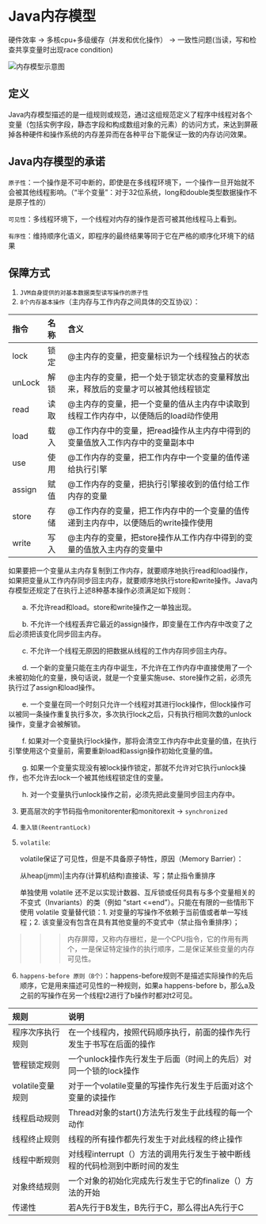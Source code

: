 # Java内存模型

硬件效率 -> 多核cpu+多级缓存（并发和优化操作） -> 一致性问题(当读，写和检查共享变量时出现race condition)

![内存模型示意图](https://github.com/mvpanda/projects/tree/master/java/imgs/jmm.png)

## 定义

Java内存模型描述的是一组规则或规范，通过这组规范定义了程序中线程对各个变量（包括实例字段，静态字段和构成数组对象的元素）的访问方式，来达到屏蔽掉各种硬件和操作系统的内存差异而在各种平台下能保证一致的内存访问效果。

## Java内存模型的承诺
`原子性`：一个操作是不可中断的，即使是在多线程环境下，一个操作一旦开始就不会被其他线程影响。（“半个变量”：对于32位系统，long和double类型数据操作不是原子性的）

`可见性`：多线程环境下，一个线程对内存的操作是否可被其他线程马上看到。

`有序性`：维持顺序化语义，即程序的最终结果等同于它在严格的顺序化环境下的结果

## 保障方式
1. `JVM自身提供的对基本数据类型读写操作的原子性`
2. `8个内存基本操作`（主内存与工作内存之间具体的交互协议）：

|指令|名称|含义|
|:---|:---|:---|
|lock|锁定 |@主内存的变量，把变量标识为一个线程独占的状态|
|unLock|解锁 |@主内存的变量，把一个处于锁定状态的变量释放出来，释放后的变量才可以被其他线程锁定|
|read|读取 |@主内存的变量，把一个变量的值从主内存中读取到线程工作内存中，以便随后的load动作使用|
|load|载入 |@工作内存中的变量，把read操作从主内存中得到的变量值放入工作内存中的变量副本中|
|use|使用 |@工作内存的变量，把工作内存中一个变量的值传递给执行引擎|
|assign|赋值 |@工作内存的变量，把执行引擎接收到的值付给工作内存的变量|
|store|存储 |@工作内存的变量，把工作内存中的一个变量的值传递到主内存中，以便随后的write操作使用|
|write|写入 |@主内存的变量，把store操作从工作内存中得到的变量的值放入主内存的变量中|


如果要把一个变量从主内存复制到工作内存，就要顺序地执行read和load操作，如果把变量从工作内存同步回主内存，就要顺序地执行store和write操作。Java内存模型还规定了在执行上述8种基本操作必须满足如下规则：
    
　　a. 不允许read和load。store和write操作之一单独出现。
  
　　b. 不允许一个线程丢弃它最近的assign操作，即变量在工作内存中改变了之后必须把该变化同步回主内存。
  
　　c. 不允许一个线程无原因的把数据从线程的工作内存同步回主内存。
  
　　d. 一个新的变量只能在主内存中诞生，不允许在工作内存中直接使用了一个未被初始化的变量，换句话说，就是一个变量实施use、store操作之前，必须先执行过了assign和load操作。
  
　　e. 一个变量在同一个时刻只允许一个线程对其进行lock操作，但lock操作可以被同一条操作重复执行多次，多次执行lock之后，只有执行相同次数的unlock操作，变量才会被解锁。
  
　　f. 如果对一个变量执行lock操作，那将会清空工作内存中此变量的值，在执行引擎使用这个变量前，需要重新load和assign操作初始化变量的值。
  
　　g. 如果一个变量实现没有被lock操作锁定，那就不允许对它执行unlock操作，也不允许去lock一个被其他线程锁定住的变量。
  
　　h. 对一个变量执行unlock操作之前，必须先把此变量同步回主内存中。

3. 更高层次的字节码指令monitorenter和monitorexit -> `synchronized`
4. `重入锁(ReentrantLock)`
5. `volatile`:

   volatile保证了可见性，但是不具备原子特性，原因（Memory Barrier）：
   
   从heap(jmm)|主内存(计算机结构)直接读、写；禁止指令重排序
   
   单独使用 volatile 还不足以实现计数器、互斥锁或任何具有与多个变量相关的不变式（Invariants）的类（例如 “start <=end”）。只能在有限的一些情形下使用 volatile 变量替代锁：1. 对变量的写操作不依赖于当前值或者单一写线程；2. 该变量没有包含在具有其他变量的不变式中（禁止指令重排序）；


>>>内存屏障，又称内存栅栏，是一个CPU指令，它的作用有两个，一是保证特定操作的执行顺序，二是保证某些变量的内存可见性。


6. `happens-before 原则（8个）`：happens-before规则不是描述实际操作的先后顺序，它是用来描述可见性的一种规则，如果a happens-before b，那么a及之前的写操作在另一个线程t2进行了b操作时都对t2可见。

|规则|说明|
|:---|:---|
|程序次序执行规则|在一个线程内，按照代码顺序执行，前面的操作先行发生于书写在后面的操作|
|管程锁定规则|一个unlock操作先行发生于后面（时间上的先后）对同一个锁的lock操作|
|volatile变量规则|对于一个volatile变量的写操作先行发生于后面对这个变量的读操作|
|线程启动规则|Thread对象的start()方法先行发生于此线程的每一个动作|
|线程终止规则|线程的所有操作都先行发生于对此线程的终止操作|
|线程中断规则|对线程interrupt（）方法的调用先行发生于被中断线程的代码检测到中断时间的发生|
|对象终结规则|一个对象的初始化完成先行发生于它的finalize（）方法的开始|
|传递性|若A先行于B发生，B先行于C，那么得出A先行于C|
  
